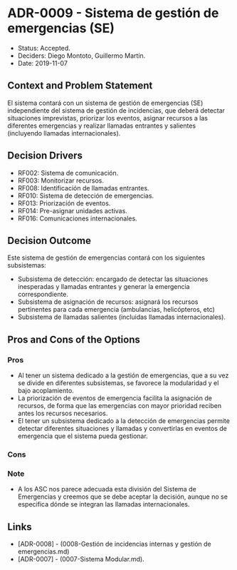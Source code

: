 # ADR-0009 - Sistema de gestión de emergencias (SE)

* Status: Accepted.
* Deciders: Diego Montoto, Guillermo Martín.
* Date: 2019-11-07

## Context and Problem Statement

El sistema contará con un sistema de gestión de emergencias (SE) independiente del sistema de gestión de incidencias, que deberá detectar situaciones imprevistas, priorizar los eventos, asignar recursos a las diferentes emergencias y realizar llamadas entrantes y salientes (incluyendo llamadas internacionales).


## Decision Drivers

* RF002: Sistema de comunicación.
* RF003: Monitorizar recursos.
* RF008: Identificación de llamadas entrantes.
* RF010: Sistema de detección de emergencias.
* RF013: Priorización de eventos.
* RF014: Pre-asignar unidades activas.
* RF016: Comunicaciones internacionales.

## Decision Outcome

Este sistema de gestión de emergencias contará con los siguientes subsistemas:
* Subsistema de detección: encargado de detectar las situaciones inesperadas y llamadas entrantes y generar la emergencia correspondiente.
* Subsistema de asignación de recursos: asignará los recursos pertinentes para cada emergencia (ambulancias, helicópteros, etc)
* Subsistema de llamadas salientes (incluidas llamadas internacionales).

## Pros and Cons of the Options

### Pros

* Al tener un sistema dedicado a la gestión de emergencias, que a su vez se divide en diferentes subsistemas, se favorece la modularidad y el bajo acoplamiento.
* La priorización de eventos de emergencia facilita la asignación de recursos, de forma que las emergencias con mayor prioridad reciben antes los recursos necesarios.
* El tener un subsistema dedicado a la detección de emergencias permite detectar diferentes situaciones y llamadas y convertirlas en eventos de emergencia que el sistema pueda gestionar.

### Cons

### Note

* A los ASC nos parece adecuada esta división del Sistema de Emergencias y creemos que se debe aceptar la decisión, aunque no se especifica dónde se integran las llamadas internacionales.

## Links 
* [ADR-0008] - (0008-Gestión de incidencias internas y gestión de emergencias.md)
* [ADR-0007] - (0007-Sistema Modular.md).
